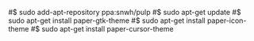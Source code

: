 #$ sudo add-apt-repository ppa:snwh/pulp
#$ sudo apt-get update
#$ sudo apt-get install paper-gtk-theme
#$ sudo apt-get install paper-icon-theme
#$ sudo apt-get install paper-cursor-theme
